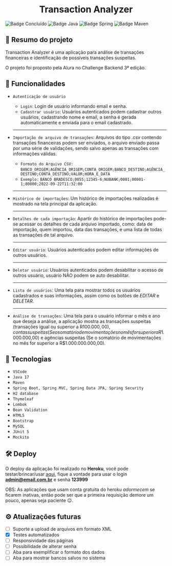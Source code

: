 <h1 align="center"> Transaction Analyzer </h1>

![Badge Concluído](https://img.shields.io/static/v1?label=Status&message=Concluído&color=success&style=for-the-badge)
![Badge Java](https://img.shields.io/static/v1?label=Java&message=17&color=orange&style=for-the-badge&logo=java)
![Badge Spring](https://img.shields.io/static/v1?label=Spring&message=v2.6.6&color=brightgreen&style=for-the-badge&logo=spring)
![Badge Maven](https://img.shields.io/static/v1?label=Maven&message=v3.8.4&color=critical&style=for-the-badge&logo=apache+maven)

## :book: Resumo do projeto
Transaction Analyzer é uma aplicação para análise de transações financeiras e identificação de possíveis transações suspeitas. 

O projeto foi proposto pela Alura no Challenge Backend 3ª edição.

## :hammer: Funcionalidades
- `Autenticação de usuário`
  - `Login`: Login de usuário informando email e senha.
  - `Cadastrar usuário`: Usuários autenticados podem cadastrar outros usuários, cadastrando nome e email, a senha é gerada automaticamente e enviada para o email cadastrado.
  <hr/>
- `Importação de arquivo de transações`: Arquivos do tipo .csv contendo transações financeiras podem ser enviados, o arquivo enviado passa por uma série de validações, sendo salvo apenas as transações com informações válidas.
  
  - `Formato do Arquivo CSV:` ```BANCO_ORIGEM;AGÊNCIA_ORIGEM;CONTA_ORIGEM;BANCO_DESTINO;AGÊNCIA_DESTINO;CONTA_DESTINO;VALOR;HORA_E_DATA``` 
  - `Exemplo:` ```BANCO BRADESCO;0055;12345-6;NUBANK;0001;00001-1;80000;2022-09-22T11:32:00```
  <hr/>
- `Histórico de importações`: Um histórico de importações realizadas é mostrado na tela principal da aplicação.
  <hr/>
- `Detalhes de cada importação`: Apartir do histórico de importações pode-se acessar os detalhes de cada arquivo importado, como: data de importação, quem importou, data das transações, e uma lista de todas as transações de tal arquivo.
  <hr/>
- `Editar usuário`: Usuários autenticados podem editar informações de outros usuários.
  <hr/>
- `Deletar usuário`: Usuários autenticados podem desabilitar o acesso de outros usuário, usuário NÃO podem se auto desabilitar.
  <hr/>
- `Lista de usuários`: Uma tela para mostrar todos os usuários cadastrados e suas informações, assim como os botões de *EDITAR* e *DELETAR*.
  <hr/>
- `Análise de transações`: Uma tela para o usuário informar o mês e ano que deseja a análise, a aplicação mostra as transações suspeitas (transações igual ou superior a R$100.000,00), contas suspeitas (Se o somatório de movimentações no mês for superior a R$1.000.000,00) e agências suspeitas (Se o somatório de movimentações no mês for superior a R$1.000.000.000,00).

## :toolbox: Tecnologias
- `VSCode`
- `Java 17`
- `Maven`
- `Spring Boot, Spring MVC, Spring Data JPA, Spring Security`
- `H2 database`
- `Thymeleaf`
- `Lombok`
- `Bean Validation`
- `HTML5`
- `Bootstrap`
- `MySQL`
- `JUnit 5`
- `Mockito`

## :hammer_and_wrench: Deploy
O deploy da aplicação foi realizado no **Heroku**, você pode testar/brincar/usar [aqui](https://transactions-analyzer-app.herokuapp.com), fique a vontade para usar o login **admin@email.com.br** e senha **123999**

OBS: As aplicações que usam conta gratuita do heroku *adormecem* se ficarem inativas, então pode ser que a primeira requisição demore um pouco, apenas seja paciente :wink:.

## :gear: Atualizações futuras
- [ ] Suporte a upload de arquivos em formato XML
- [x] Testes automatizados
- [ ] Responsividade das páginas
- [ ] Possibilidade de alterar senha
- [ ] Aba para exemplificar o formato dos dados
- [ ] Aba para mostrar bancos salvos no sistema
